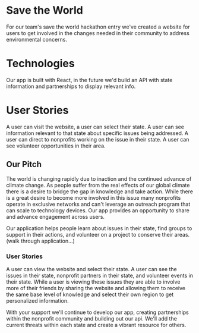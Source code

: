 # Save the World

For our team's save the world hackathon entry we've created a website for users to get involved in the changes needed in their community to address environmental concerns.

# Technologies
Our app is built with React, in the future we'd build an API with state information and partnerships to display relevant info.

# User Stories
A user can visit the website, a user can select their state. A user can see information relevant to that state about specific issues being addressed. A user can direct to nonprofits working on the issue in their state. A user can see volunteer opportunities in their area.

## Our Pitch

The world is changing rapidly due to inaction and the continued advance of climate change. As people suffer from the real effects of our global climate there is a desire to bridge the gap in knowledge and take action. While there is a great desire to become more involved in this issue many nonprofits operate in exclusive networks and can't leverage an outreach program that can scale to technology devices. Our app provides an opportunity to share and advance engagement across users.


Our application helps people learn about issues in their state, find groups to support in their actions, and volunteer on a project to conserve their areas.
(walk through application...)

### User Stories
A user can view the website and select their state. A user can see the issues in their state, nonprofit partners in their state, and volunteer events in their state. While a user is viewing these issues they are able to involve more of their friends by sharing the website and allowing them to receive the same base level of knowledge and select their own region to get personalized information.


With your support we'll continue to develop our app, creating partnerships within the nonprofit community and building out our api. We'll add the current threats within each state and create a vibrant resource for others.